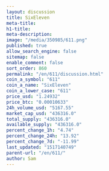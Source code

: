 ```yaml
---
layout: discussion
title: SixEleven
meta-title: 
h1-title: 
meta-description: 
image: "/media/350985/611.png"
published: true
allow_search_engine: false
sitemap: false
enable_comment: false
sort_order: 860
permalink: "/en/611/discussion.html"
coin_a_symbol: "611"
coin_a_name: "SixEleven"
coin_a_lower_case: "611"
price_usd: "1.24932"
price_btc: "0.00010633"
24h_volume_usd: "5167.55"
market_cap_usd: "436316.0"
total_supply: "436316.0"
available_supply: "436316.0"
percent_change_1h: "4.74"
percent_change_24h: "13.92"
percent_change_7d: "-11.99"
last_updated: "1517140749"
parent-url: "/en/611/"
author: Sam
---
```


